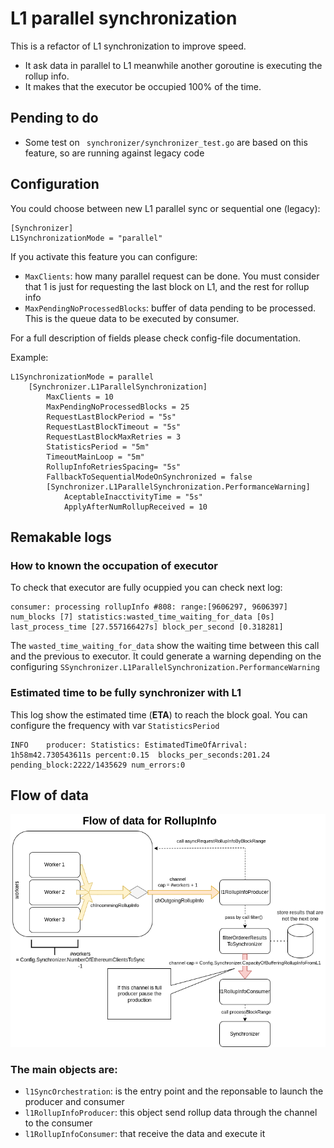 # L1 parallel synchronization
This is a refactor of L1 synchronization to improve speed.
- It ask data in parallel  to L1 meanwhile another goroutine is executing the rollup info.
- It makes that the executor be occupied 100% of the time.

## Pending to do  
- Some test on ` synchronizer/synchronizer_test.go` are based on this feature, so are running against legacy code

## Configuration
You could choose between new L1 parallel sync or sequential one (legacy): 
```
[Synchronizer]
L1SynchronizationMode = "parallel"
```
If you activate this feature you can configure:
- `MaxClients`: how many parallel request can be done. You must consider that 1 is just for requesting the last block on L1, and the rest for rollup info
- `MaxPendingNoProcessedBlocks`:  buffer of data pending to be processed. This is the queue data to be executed by consumer.

For a full description of fields please check config-file documentation.

Example: 
```
L1SynchronizationMode = parallel
	[Synchronizer.L1ParallelSynchronization]
		MaxClients = 10
		MaxPendingNoProcessedBlocks = 25
		RequestLastBlockPeriod = "5s"
		RequestLastBlockTimeout = "5s"
		RequestLastBlockMaxRetries = 3
		StatisticsPeriod = "5m"
		TimeoutMainLoop = "5m"
		RollupInfoRetriesSpacing= "5s"
		FallbackToSequentialModeOnSynchronized = false
		[Synchronizer.L1ParallelSynchronization.PerformanceWarning]
			AceptableInacctivityTime = "5s"
			ApplyAfterNumRollupReceived = 10

```
## Remakable logs
### How to known the occupation of executor
To check that executor are fully ocuppied you can check next log:
```
consumer: processing rollupInfo #808: range:[9606297, 9606397] num_blocks [7] statistics:wasted_time_waiting_for_data [0s] last_process_time [27.557166427s] block_per_second [0.318281]
```
The `wasted_time_waiting_for_data` show the waiting time between this call and the previous to executor. It could generate a warning depending on the configuring `SSynchronizer.L1ParallelSynchronization.PerformanceWarning`

### Estimated time to be fully synchronizer with L1
This log show the estimated time (**ETA**) to reach the block goal. You can configure the frequency with var `StatisticsPeriod`
```
INFO	producer: Statistics: EstimatedTimeOfArrival: 1h58m42.730543611s percent:0.15  blocks_per_seconds:201.24 pending_block:2222/1435629 num_errors:0
```

## Flow of data
![l1_sync_channels_flow_v2 drawio](l1_sync_channels_flow_v2.drawio.png)


### The main objects are:
- `l1SyncOrchestration`: is the entry point and the reponsable to launch the producer and consumer
- `l1RollupInfoProducer`: this object send rollup data through the channel to the consumer
- `l1RollupInfoConsumer`: that receive the data and execute it


